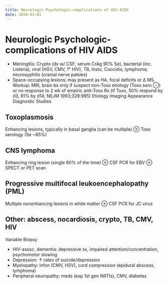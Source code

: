 ```yaml
---
title: Neurologic Psychologic-complications of HIV AIDS
date: 2024-01-01
---
```

# Neurologic Psychologic-complications of HIV AIDS

* Meningitis: Crypto (dx w/ CSF; serum CrAg 90% Se), bacterial (inc. Listeria), viral (HSV, CMV, 1° HIV), TB, histo, Coccidio, lymphoma; neurosyphilis (cranial nerve palsies)
* Space-occupying lesions: may present as HA, focal deficits or Δ MS. Workup: MRI, brain bx only if suspect non-Toxo etiology (Toxo sero ⊖) or no response to 2 wk of empiric anti-Toxo Rx (if Toxo, 50% respond by d3, 91% by d14; NEJM 1993;329:995)
Etiology Imaging Appearance Diagnostic Studies
## Toxoplasmosis
Enhancing lesions, typically in basal ganglia (can be multiple)
⊕ Toxo serology (Se ~85%)
## CNS lymphoma
Enhancing ring lesion (single 60% of the time)
⊕ CSF PCR for EBV
⊕ SPECT or PET scan
## Progressive multifocal leukoencephalopathy (PML)
Multiple nonenhancing lesions in white matter
⊕ CSF PCR for JC virus
## Other: abscess, nocardiosis, crypto, TB, CMV, HIV
Variable
Biopsy

* HIV-assoc. dementia: depressive sx, impaired attention/concentration, psychomotor slowing
* Depression: ↑ rates of suicide/depression
* Myelopathy: infxn (CMV, HSV), cord compression (epidural abscess, lymphoma)
* Peripheral neuropathy: meds (esp 1st gen NRTIs), CMV, diabetes

